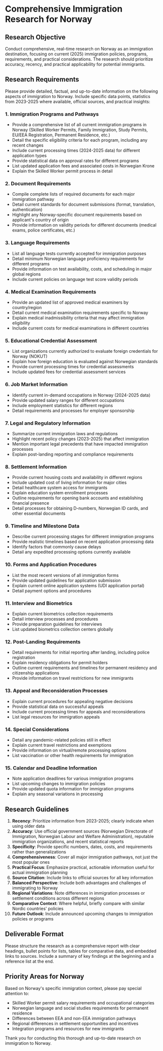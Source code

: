 # Comprehensive Immigration Research for Norway

## Research Objective
Conduct comprehensive, real-time research on Norway as an immigration destination, focusing on current (2025) immigration policies, programs, requirements, and practical considerations. The research should prioritize accuracy, recency, and practical applicability for potential immigrants.

## Research Requirements
Please provide detailed, factual, and up-to-date information on the following aspects of immigration to Norway. Include specific data points, statistics from 2023-2025 where available, official sources, and practical insights:

### 1. Immigration Programs and Pathways
- Provide a comprehensive list of all current immigration programs in Norway (Skilled Worker Permits, Family Immigration, Study Permits, EU/EEA Registration, Permanent Residence, etc.)
- Detail the specific eligibility criteria for each program, including any recent changes
- Include current processing times (2024-2025 data) for different application types
- Provide statistical data on approval rates for different programs
- List updated application fees and associated costs in Norwegian Krone
- Explain the Skilled Worker permit process in detail

### 2. Document Requirements
- Compile complete lists of required documents for each major immigration pathway
- Detail current standards for document submissions (format, translation, authentication)
- Highlight any Norway-specific document requirements based on applicant's country of origin
- Provide information on validity periods for different documents (medical exams, police certificates, etc.)

### 3. Language Requirements
- List all language tests currently accepted for immigration purposes
- Detail minimum Norwegian language proficiency requirements for different programs
- Provide information on test availability, costs, and scheduling in major global regions
- Include current policies on language test score validity periods

### 4. Medical Examination Requirements
- Provide an updated list of approved medical examiners by country/region
- Detail current medical examination requirements specific to Norway
- Explain medical inadmissibility criteria that may affect immigration eligibility
- Include current costs for medical examinations in different countries

### 5. Educational Credential Assessment
- List organizations currently authorized to evaluate foreign credentials for Norway (NOKUT)
- Explain how foreign education is evaluated against Norwegian standards
- Provide current processing times for credential assessments
- Include updated fees for credential assessment services

### 6. Job Market Information
- Identify current in-demand occupations in Norway (2024-2025 data)
- Provide updated salary ranges for different occupations
- Include employment statistics for different regions
- Detail requirements and processes for employer sponsorship

### 7. Legal and Regulatory Information
- Summarize current immigration laws and regulations
- Highlight recent policy changes (2023-2025) that affect immigration
- Mention important legal precedents that have impacted immigration processes
- Explain post-landing reporting and compliance requirements

### 8. Settlement Information
- Provide current housing costs and availability in different regions
- Include updated cost of living information for major cities
- Detail healthcare system access for immigrants
- Explain education system enrollment processes
- Outline requirements for opening bank accounts and establishing financial presence
- Detail processes for obtaining D-numbers, Norwegian ID cards, and other essential documents

### 9. Timeline and Milestone Data
- Describe current processing stages for different immigration programs
- Provide realistic timelines based on recent application processing data
- Identify factors that commonly cause delays
- Detail any expedited processing options currently available

### 10. Forms and Application Procedures
- List the most recent versions of all immigration forms
- Provide updated guidelines for application submission
- Explain current online application systems (UDI application portal)
- Detail payment options and procedures

### 11. Interview and Biometrics
- Explain current biometrics collection requirements
- Detail interview processes and procedures
- Provide preparation guidelines for interviews
- List updated biometrics collection centers globally

### 12. Post-Landing Requirements
- Detail requirements for initial reporting after landing, including police registration
- Explain residency obligations for permit holders
- Outline current requirements and timelines for permanent residency and citizenship applications
- Provide information on travel restrictions for new immigrants

### 13. Appeal and Reconsideration Processes
- Explain current procedures for appealing negative decisions
- Provide statistical data on successful appeals
- Include current processing times for appeals and reconsiderations
- List legal resources for immigration appeals

### 14. Special Considerations
- Detail any pandemic-related policies still in effect
- Explain current travel restrictions and exemptions
- Provide information on virtual/remote processing options
- List vaccination or other health requirements for immigration

### 15. Calendar and Deadline Information
- Note application deadlines for various immigration programs
- List upcoming changes to immigration policies
- Provide updated quota information for immigration programs
- Explain any seasonal variations in processing

## Research Guidelines
1. **Recency**: Prioritize information from 2023-2025; clearly indicate when using older data
2. **Accuracy**: Use official government sources (Norwegian Directorate of Immigration, Norwegian Labour and Welfare Administration), reputable immigration organizations, and recent statistical reports
3. **Specificity**: Provide specific numbers, dates, costs, and requirements rather than generalizations
4. **Comprehensiveness**: Cover all major immigration pathways, not just the most popular ones
5. **Practical Focus**: Emphasize practical, actionable information useful for actual immigration planning
6. **Source Citation**: Include links to official sources for all key information
7. **Balanced Perspective**: Include both advantages and challenges of immigrating to Norway
8. **Regional Variations**: Note differences in immigration processes or settlement conditions across different regions
9. **Comparative Context**: Where helpful, briefly compare with similar Nordic countries' policies
10. **Future Outlook**: Include announced upcoming changes to immigration policies or programs

## Deliverable Format
Please structure the research as a comprehensive report with clear headings, bullet points for lists, tables for comparative data, and embedded links to sources. Include a summary of key findings at the beginning and a reference list at the end.

## Priority Areas for Norway
Based on Norway's specific immigration context, please pay special attention to:
- Skilled Worker permit salary requirements and occupational categories
- Norwegian language and social studies requirements for permanent residence
- Differences between EEA and non-EEA immigration pathways
- Regional differences in settlement opportunities and incentives
- Integration programs and resources for new immigrants

Thank you for conducting this thorough and up-to-date research on immigration to Norway.
